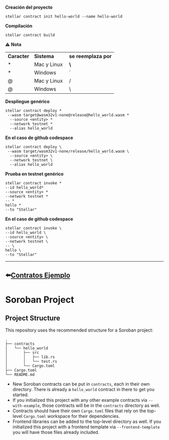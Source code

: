**Creación del proyecto**

```plaintext
stellar contract init hello-world --name hello-world
```

**Compilación**
```plaintext
stellar contract build
```

⚠️ **Nota**

<table><tbody><tr><td><strong>Caracter</strong></td><td><strong>Sistema</strong></td><td><strong>se reemplaza por</strong></td></tr><tr><td>*</td><td>Mac y Linux<strong>&nbsp;</strong></td><td><strong>\</strong></td></tr><tr><td>*</td><td>Windows</td><td>`</td></tr><tr><td>@</td><td>Mac y Linux</td><td>/</td></tr><tr><td>@</td><td>Windows</td><td>\</td></tr></tbody></table>

**Despliegue genérico**

```plaintext
stellar contract deploy *
 --wasm target@wasm32v1-none@release@hello_world.wasm *
  --source <entity> *
  --network testnet *
  --alias hello_world
```
**En el caso de github codespace**
```plaintext
stellar contract deploy \
 --wasm target/wasm32v1-none/release/hello_world.wasm \
  --source <entity> \
  --network testnet \
  --alias hello_world
  ```

**Prueba en testnet genérico**

```plaintext
stellar contract invoke *
--id hello_world*
--source <entity> *
--network testnet *
-- *
hello *
--to "Stellar"
```

**En el caso de github codespace**
```plaintext
stellar contract invoke \
--id hello_world \
--source <entity> \
--network testnet \
-- \
hello \
--to "Stellar"
```
---
⬅️[**Contratos Ejemplo** ](./contratosEjemplo/README.md) 
---

# Soroban Project

## Project Structure

This repository uses the recommended structure for a Soroban project:
```text
.
├── contracts
│   └── hello_world
│       ├── src
│       │   ├── lib.rs
│       │   └── test.rs
│       └── Cargo.toml
├── Cargo.toml
└── README.md
```

- New Soroban contracts can be put in `contracts`, each in their own directory. There is already a `hello_world` contract in there to get you started.
- If you initialized this project with any other example contracts via `--with-example`, those contracts will be in the `contracts` directory as well.
- Contracts should have their own `Cargo.toml` files that rely on the top-level `Cargo.toml` workspace for their dependencies.
- Frontend libraries can be added to the top-level directory as well. If you initialized this project with a frontend template via `--frontend-template` you will have those files already included.